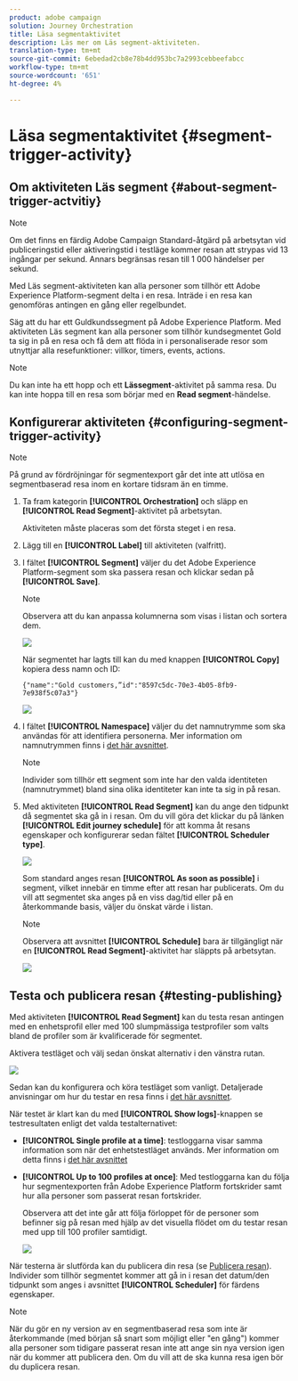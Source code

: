 ```yaml
---
product: adobe campaign
solution: Journey Orchestration
title: Läsa segmentaktivitet
description: Läs mer om Läs segment-aktiviteten.
translation-type: tm+mt
source-git-commit: 6ebedad2cb8e78b4dd953bc7a2993cebbeefabcc
workflow-type: tm+mt
source-wordcount: '651'
ht-degree: 4%

---
```



# Läsa segmentaktivitet {#segment-trigger-activity}

## Om aktiviteten Läs segment {#about-segment-trigger-actvitiy}

>[!NOTE]
>
>Om det finns en färdig Adobe Campaign Standard-åtgärd på arbetsytan vid publiceringstid eller aktiveringstid i testläge kommer resan att strypas vid 13 ingångar per sekund. Annars begränsas resan till 1 000 händelser per sekund.

Med Läs segment-aktiviteten kan alla personer som tillhör ett Adobe Experience Platform-segment delta i en resa. Inträde i en resa kan genomföras antingen en gång eller regelbundet.

Säg att du har ett Guldkundssegment på Adobe Experience Platform. Med aktiviteten Läs segment kan alla personer som tillhör kundsegmentet Gold ta sig in på en resa och få dem att flöda in i personaliserade resor som utnyttjar alla resefunktioner: villkor, timers, events, actions.

>[!NOTE]
>
>Du kan inte ha ett hopp och ett **Lässegment**-aktivitet på samma resa. Du kan inte hoppa till en resa som börjar med en **Read segment**-händelse.

## Konfigurerar aktiviteten {#configuring-segment-trigger-activity}

>[!NOTE]
>
>På grund av fördröjningar för segmentexport går det inte att utlösa en segmentbaserad resa inom en kortare tidsram än en timme.

1. Ta fram kategorin **[!UICONTROL Orchestration]** och släpp en **[!UICONTROL Read Segment]**-aktivitet på arbetsytan.

   Aktiviteten måste placeras som det första steget i en resa.

1. Lägg till en **[!UICONTROL Label]** till aktiviteten (valfritt).

1. I fältet **[!UICONTROL Segment]** väljer du det Adobe Experience Platform-segment som ska passera resan och klickar sedan på **[!UICONTROL Save]**.

   >[!NOTE]
   >
   >Observera att du kan anpassa kolumnerna som visas i listan och sortera dem.

   ![](../assets/segment-trigger-segment-selection.png)

   När segmentet har lagts till kan du med knappen **[!UICONTROL Copy]** kopiera dess namn och ID:

   `{"name":"Gold customers,”id":"8597c5dc-70e3-4b05-8fb9-7e938f5c07a3"}`

   ![](../assets/segment-trigger-copy.png)

1. I fältet **[!UICONTROL Namespace]** väljer du det namnutrymme som ska användas för att identifiera personerna. Mer information om namnutrymmen finns i [det här avsnittet](../event/selecting-the-namespace.md).

   >[!NOTE]
   >
   >Individer som tillhör ett segment som inte har den valda identiteten (namnutrymmet) bland sina olika identiteter kan inte ta sig in på resan.

1. Med aktiviteten **[!UICONTROL Read Segment]** kan du ange den tidpunkt då segmentet ska gå in i resan. Om du vill göra det klickar du på länken **[!UICONTROL Edit journey schedule]** för att komma åt resans egenskaper och konfigurerar sedan fältet **[!UICONTROL Scheduler type]**.

   ![](../assets/segment-trigger-schedule.png)

   Som standard anges resan **[!UICONTROL As soon as possible]** i segment, vilket innebär en timme efter att resan har publicerats. Om du vill att segmentet ska anges på en viss dag/tid eller på en återkommande basis, väljer du önskat värde i listan.

   >[!NOTE]
   >
   >Observera att avsnittet **[!UICONTROL Schedule]** bara är tillgängligt när en **[!UICONTROL Read Segment]**-aktivitet har släppts på arbetsytan.

   ![](../assets/segment-trigger-properties.png)

## Testa och publicera resan {#testing-publishing}

Med aktiviteten **[!UICONTROL Read Segment]** kan du testa resan antingen med en enhetsprofil eller med 100 slumpmässiga testprofiler som valts bland de profiler som är kvalificerade för segmentet.

Aktivera testläget och välj sedan önskat alternativ i den vänstra rutan.

![](../assets/segment-trigger-test-modes.png)

Sedan kan du konfigurera och köra testläget som vanligt. Detaljerade anvisningar om hur du testar en resa finns i [det här avsnittet](../building-journeys/testing-the-journey.md).

När testet är klart kan du med **[!UICONTROL Show logs]**-knappen se testresultaten enligt det valda testalternativet:

* **[!UICONTROL Single profile at a time]**: testloggarna visar samma information som när det enhetstestläget används. Mer information om detta finns i [det här avsnittet](../building-journeys/testing-the-journey.md#viewing_logs)

* **[!UICONTROL Up to 100 profiles at once]**: Med testloggarna kan du följa hur segmentexporten från Adobe Experience Platform fortskrider samt hur alla personer som passerat resan fortskrider.

   Observera att det inte går att följa förloppet för de personer som befinner sig på resan med hjälp av det visuella flödet om du testar resan med upp till 100 profiler samtidigt.

   ![](../assets/read-segment-log.png)

När testerna är slutförda kan du publicera din resa (se [Publicera resan](../building-journeys/publishing-the-journey.md)). Individer som tillhör segmentet kommer att gå in i resan det datum/den tidpunkt som anges i avsnittet **[!UICONTROL Scheduler]** för färdens egenskaper.

>[!NOTE]
>
>När du gör en ny version av en segmentbaserad resa som inte är återkommande (med början så snart som möjligt eller &quot;en gång&quot;) kommer alla personer som tidigare passerat resan inte att ange sin nya version igen när du kommer att publicera den. Om du vill att de ska kunna resa igen bör du duplicera resan.
